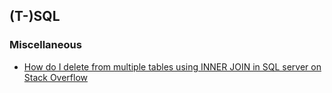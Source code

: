 ## \(T-\)SQL

### Miscellaneous

* [How do I delete from multiple tables using INNER JOIN in SQL server on Stack Overflow](https://stackoverflow.com/questions/783726/how-do-i-delete-from-multiple-tables-using-inner-join-in-sql-server)



